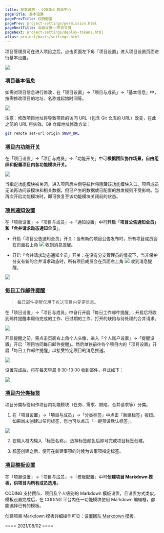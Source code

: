 ```yaml
---
title: 基本设置 - CODING 帮助中心
pageTitle: 基本设置
pagePrevTitle: 权限配置
pagePrev: project-settings/permission.html
pageNextTitle: 高级设置——项目令牌
pageNext: project-settings/deploy-tokens.html
alias: project/basis/settings.html
---
```


项目管理员可在进入项目之后，点击页面左下角「项目设置」进入项目设置页面进行基本设置。

![](https://help-assets.codehub.cn/enterprise/20210803153424.png)
### [项目基本信息](#config)

如需对项目信息进行修改，在「项目设置」->「项目与成员」->「基本信息」中，按需修改项目的地址、名称或起始时间等。

![](https://help-assets.codehub.cn/enterprise/20210803154114.png)


注意：修改项目地址将导致项目的访问 URL（包含 Git 仓库的 URL）改变，在此之前的 URL 将失效。Git 仓库地址修改方法：

```bash
git remote set-url origin $NEW_URL
```

### [项目内功能开关](#switch)

在「项目设置」->「项目与成员」->「功能开关」中可**根据团队协作场景，自由组织和配置项目内各功能模块开关。**

![](https://help-assets.codehub.cn/enterprise/20210804150302.png)

当指定功能模块被关闭，进入项目后左侧导航栏将隐藏该功能模块入口。项目成员无法再访问该模块和相关数据，但已产生的数据或已配置的触发规则不受影响。当再次开启功能模块时，即可恢复至该功能模块关闭前的状态。

### [项目通知设置](#notify)

在「项目设置」->「项目与成员」->「通知设置」中可**开启「项目公告通知全员」和「合并请求动态通知全员」**。

-   开启「项目公告通知全员」开关：当有新的项目公告发布时，所有项目成员会在页面右上角 <img src ="https://help-assets.codehub.cn/enterprise/20210804152811.png" style ="margin:0"> 收到消息提醒。

-   开启「合并请求动态通知全员」开关：在没有分支管理员的情况下，当非保护分支有新的合并请求动态时，所有项目成员会在页面右上角 <img src ="https://help-assets.codehub.cn/enterprise/20210804152811.png" style ="margin:0"> 收到消息提醒。

![](https://help-assets.codehub.cn/enterprise/20210804152520.png)


### [每日工作邮件提醒](#email-reminder)

> 每日邮件提醒仅用于推送项目内变更信息。

在「项目设置」->「项目与成员」中自行开启「每日工作邮件提醒」；开启后将收到邮件提醒本周待完成的工作、已过期的工作、打开的缺陷与待处理的合并请求。

![](https://help-assets.codehub.cn/enterprise/20210804153023.png)

开启提醒之前，需点击页面右上角个人头像，进入「个人账户设置」->「提醒设置」开启「项目协同每日邮件提醒」。然后单独前往各个项目内的「项目设置」开启「每日工作邮件提醒」以接受特定项目的消息推送。

![](https://help-assets.codehub.cn/enterprise/20210804153431.png)


设置完成后，将在每天早晨 8:30-10:00 收到邮件，样式如下：

![](https://help-assets.codehub.cn/enterprise/20200417154352.png)

### [项目内分类标签](#tag)

项目分类标签用作项目内功能模块（任务、需求、缺陷、合并请求等）分类。


1.  在「项目设置」->「项目与成员」->「分类标签」中点击「新建标签」按钮。
如果尚未创建过任何标签，您也可以点击「一键预设默认标签」。

![](https://help-assets.codehub.cn/enterprise/20210804154845.png)

2.  在输入框内输入「标签名称」、选择标签颜色后即可完成项目标签创建。


3.  标签创建之后，便可在新建事项的时候为该事项指定标签。


### [项目模板设置](#template)

在「项目设置」->「项目与成员」->「模板配置」中可**创建项目 Markdown 模板，供项目内所有成员选用。**

CODING 支持团队、项目及个人级别的 Markdown 模板设置，且设置方式类似。模板设置完成后，在 CODING 平台内任一功能模块使用 Markdown 编辑框，都能选择已有的模板。

创建项目 Markdown 模板详细操作可见：[设置团队 Markdown 模板](/docs/admin/team.html#template)。



==== 2021/08/02 ====
